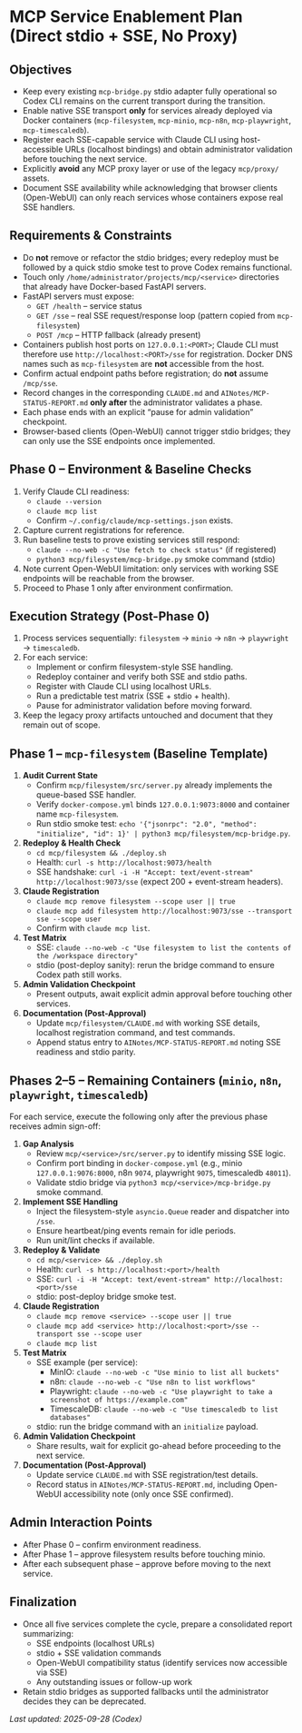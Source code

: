 # MCP Service Enablement Plan (Direct stdio + SSE, No Proxy)

## Objectives
- Keep every existing `mcp-bridge.py` stdio adapter fully operational so Codex CLI remains on the current transport during the transition.
- Enable native SSE transport **only** for services already deployed via Docker containers (`mcp-filesystem`, `mcp-minio`, `mcp-n8n`, `mcp-playwright`, `mcp-timescaledb`).
- Register each SSE-capable service with Claude CLI using host-accessible URLs (localhost bindings) and obtain administrator validation before touching the next service.
- Explicitly **avoid** any MCP proxy layer or use of the legacy `mcp/proxy/` assets.
- Document SSE availability while acknowledging that browser clients (Open-WebUI) can only reach services whose containers expose real SSE handlers.

## Requirements & Constraints
- Do **not** remove or refactor the stdio bridges; every redeploy must be followed by a quick stdio smoke test to prove Codex remains functional.
- Touch only `/home/administrator/projects/mcp/<service>` directories that already have Docker-based FastAPI servers.
- FastAPI servers must expose:
  - `GET /health` – service status
  - `GET /sse` – real SSE request/response loop (pattern copied from `mcp-filesystem`)
  - `POST /mcp` – HTTP fallback (already present)
- Containers publish host ports on `127.0.0.1:<PORT>`; Claude CLI must therefore use `http://localhost:<PORT>/sse` for registration. Docker DNS names such as `mcp-filesystem` are **not** accessible from the host.
- Confirm actual endpoint paths before registration; do **not** assume `/mcp/sse`.
- Record changes in the corresponding `CLAUDE.md` and `AINotes/MCP-STATUS-REPORT.md` **only after** the administrator validates a phase.
- Each phase ends with an explicit “pause for admin validation” checkpoint.
- Browser-based clients (Open-WebUI) cannot trigger stdio bridges; they can only use the SSE endpoints once implemented.

## Phase 0 – Environment & Baseline Checks
1. Verify Claude CLI readiness:
   - `claude --version`
   - `claude mcp list`
   - Confirm `~/.config/claude/mcp-settings.json` exists.
2. Capture current registrations for reference.
3. Run baseline tests to prove existing services still respond:
   - `claude --no-web -c "Use fetch to check status"` (if registered)
   - `python3 mcp/filesystem/mcp-bridge.py` smoke command (stdio)
4. Note current Open-WebUI limitation: only services with working SSE endpoints will be reachable from the browser.
5. Proceed to Phase 1 only after environment confirmation.

## Execution Strategy (Post-Phase 0)
1. Process services sequentially: `filesystem` → `minio` → `n8n` → `playwright` → `timescaledb`.
2. For each service:
   - Implement or confirm filesystem-style SSE handling.
   - Redeploy container and verify both SSE and stdio paths.
   - Register with Claude CLI using localhost URLs.
   - Run a predictable test matrix (SSE + stdio + health).
   - Pause for administrator validation before moving forward.
3. Keep the legacy proxy artifacts untouched and document that they remain out of scope.

## Phase 1 – `mcp-filesystem` (Baseline Template)
1. **Audit Current State**
   - Confirm `mcp/filesystem/src/server.py` already implements the queue-based SSE handler.
   - Verify `docker-compose.yml` binds `127.0.0.1:9073:8000` and container name `mcp-filesystem`.
   - Run stdio smoke test: `echo '{"jsonrpc": "2.0", "method": "initialize", "id": 1}' | python3 mcp/filesystem/mcp-bridge.py`.
2. **Redeploy & Health Check**
   - `cd mcp/filesystem && ./deploy.sh`
   - Health: `curl -s http://localhost:9073/health`
   - SSE handshake: `curl -i -H "Accept: text/event-stream" http://localhost:9073/sse` (expect 200 + event-stream headers).
3. **Claude Registration**
   - `claude mcp remove filesystem --scope user || true`
   - `claude mcp add filesystem http://localhost:9073/sse --transport sse --scope user`
   - Confirm with `claude mcp list`.
4. **Test Matrix**
   - SSE: `claude --no-web -c "Use filesystem to list the contents of the /workspace directory"`
   - stdio (post-deploy sanity): rerun the bridge command to ensure Codex path still works.
5. **Admin Validation Checkpoint**
   - Present outputs, await explicit admin approval before touching other services.
6. **Documentation (Post-Approval)**
   - Update `mcp/filesystem/CLAUDE.md` with working SSE details, localhost registration command, and test commands.
   - Append status entry to `AINotes/MCP-STATUS-REPORT.md` noting SSE readiness and stdio parity.

## Phases 2–5 – Remaining Containers (`minio`, `n8n`, `playwright`, `timescaledb`)
For each service, execute the following only after the previous phase receives admin sign-off:

1. **Gap Analysis**
   - Review `mcp/<service>/src/server.py` to identify missing SSE logic.
   - Confirm port binding in `docker-compose.yml` (e.g., minio `127.0.0.1:9076:8000`, n8n `9074`, playwright `9075`, timescaledb `48011`).
   - Validate stdio bridge via `python3 mcp/<service>/mcp-bridge.py` smoke command.
2. **Implement SSE Handling**
   - Inject the filesystem-style `asyncio.Queue` reader and dispatcher into `/sse`.
   - Ensure heartbeat/ping events remain for idle periods.
   - Run unit/lint checks if available.
3. **Redeploy & Validate**
   - `cd mcp/<service> && ./deploy.sh`
   - Health: `curl -s http://localhost:<port>/health`
   - SSE: `curl -i -H "Accept: text/event-stream" http://localhost:<port>/sse`
   - stdio: post-deploy bridge smoke test.
4. **Claude Registration**
   - `claude mcp remove <service> --scope user || true`
   - `claude mcp add <service> http://localhost:<port>/sse --transport sse --scope user`
   - `claude mcp list`
5. **Test Matrix**
   - SSE example (per service):
     - MinIO: `claude --no-web -c "Use minio to list all buckets"`
     - n8n: `claude --no-web -c "Use n8n to list workflows"`
     - Playwright: `claude --no-web -c "Use playwright to take a screenshot of https://example.com"`
     - TimescaleDB: `claude --no-web -c "Use timescaledb to list databases"`
   - stdio: run the bridge command with an `initialize` payload.
6. **Admin Validation Checkpoint**
   - Share results, wait for explicit go-ahead before proceeding to the next service.
7. **Documentation (Post-Approval)**
   - Update service `CLAUDE.md` with SSE registration/test details.
   - Record status in `AINotes/MCP-STATUS-REPORT.md`, including Open-WebUI accessibility note (only once SSE confirmed).

## Admin Interaction Points
- After Phase 0 – confirm environment readiness.
- After Phase 1 – approve filesystem results before touching minio.
- After each subsequent phase – approve before moving to the next service.

## Finalization
- Once all five services complete the cycle, prepare a consolidated report summarizing:
  - SSE endpoints (localhost URLs)
  - stdio + SSE validation commands
  - Open-WebUI compatibility status (identify services now accessible via SSE)
  - Any outstanding issues or follow-up work
- Retain stdio bridges as supported fallbacks until the administrator decides they can be deprecated.

_Last updated: 2025-09-28 (Codex)_
